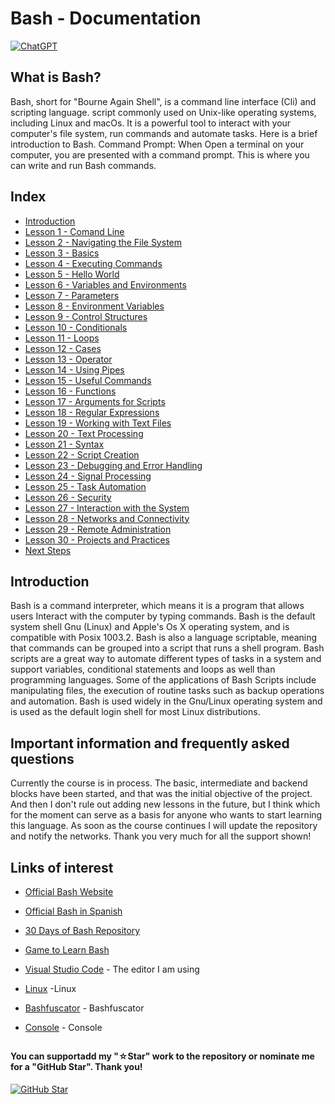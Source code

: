 # Bash - Documentation

[![ChatGPT](https://img.shields.io/badge/ChatGPT-GPT--4-7CF178?style=for-the-badge&logo=openai&logoColor=white&labelColor=101010)](https://platform.openai.com)

## What is Bash?

Bash, short for "Bourne Again Shell", is a command line interface (Cli) and scripting language. script commonly used on Unix-like operating systems, including Linux and macOs. It is a powerful tool to interact with your computer's file system, run  commands and automate tasks. Here is a brief introduction to Bash.
Command Prompt: When Open a terminal on your computer, you are presented with a command prompt. This is where you can write and run Bash commands.

## Index

* [Introduction](Introduction.sh)
* [Lesson 1 - Comand Line](Command-Line.sh)
* [Lesson 2 - Navigating the File System](Navigating-the-File-System.sh)
* [Lesson 3 - Basics](Basics.sh)
* [Lesson 4 - Executing Commands](Executing-Commands.sh)
* [Lesson 5 - Hello World](Hello-World.sh)
* [Lesson 6 - Variables and Environments](Variables-and-Environments.sh)
* [Lesson 7 - Parameters](Parameters.sh)
* [Lesson 8 - Environment Variables](Environment-Variables.sh)
* [Lesson 9 - Control Structures](Control-Structure.sh)
* [Lesson 10 - Conditionals](Conditionals.sh)
* [Lesson 11 - Loops](Loops.sh)
* [Lesson 12 - Cases](Cases.sh)
* [Lesson 13 - Operator](Parameters.sh)
* [Lesson 14 - Using Pipes](Using-Pipes.sh)
* [Lesson 15 - Useful Commands](Useful-Commands.sh)
* [Lesson 16 - Functions](Functions.sh)
* [Lesson 17 - Arguments for Scripts](Arguments-for-Scripts.sh)
* [Lesson 18 - Regular Expressions](Regular-Expressions.sh)
* [Lesson 19 - Working with Text Files](Working-with-Text-Files.sh)
* [Lesson 20 - Text Processing](Text-Processing.sh)
* [Lesson 21 - Syntax](Syntax.sh)
* [Lesson 22 - Script Creation](Script-Creation.sh)
* [Lesson 23 - Debugging and Error Handling](Debugging-and-Error-Handling.sh)
* [Lesson 24 - Signal Processing](Signal-Processing.sh)
* [Lesson 25 - Task Automation](Task-Automation.sh)
* [Lesson 26 - Security](Security.sh)
* [Lesson 27 - Interaction with the System](Interaction-with-the-System.sh)
* [Lesson 28 - Networks and Connectivity](Networking-and-Connectivity.sh)
* [Lesson 29 - Remote Administration](Remote-Administration.sh)
* [Lesson 30 - Projects and Practices](Projects-and-Practices.sh)
* [Next Steps](Next-Steps.sh)

## Introduction

Bash is a command interpreter, which means it is a program that allows users Interact with the computer by typing commands. Bash is the default system shell Gnu (Linux) and Apple's Os X operating system, and is compatible with Posix 1003.2. Bash is also a language scriptable, meaning that commands can be grouped into a script that runs a shell program. Bash scripts are a great way to automate different types of tasks in a system and support variables, conditional statements and loops as well than programming languages. Some of the applications of Bash Scripts include manipulating files, the execution of routine tasks such as backup operations and automation. Bash is used widely in the Gnu/Linux operating system and is used as the default login shell for most Linux distributions.

## Important information and frequently asked questions

Currently the course is in process. The basic, intermediate and backend blocks have been started, and that was the initial objective of the project. And then I don't rule out adding new lessons in the future, but I think which for the moment can serve as a basis for anyone who wants to start learning this language.
As soon as the course continues I will update the repository and notify the networks.
Thank you very much for all the support shown!

## Links of interest

* [Official Bash Website](https://www.gnu.org/savannah-checkouts/gnu/bash/manual/bash.html)

* [Official Bash in Spanish](https://www.gnu.org/software/bash/manual/bash.html)

* [30 Days of Bash Repository](https://github.com/Bash-it/bash-it)

* [Game to Learn Bash](https://www.cerebriti.com/juegos-de-tecnologia/bash-scripting-(links))

* [Visual Studio Code](https://code.visualstudio.com/) - The editor I am using

* [Linux](https://www.linux.org/) -Linux

* [Bashfuscator](https://github.com/Bashfuscator/Bashfuscator) - Bashfuscator

* [Console](https://help.ubuntu.com/kubuntu/desktopguide/es/terminals.html) - Console

##

#### You can supportadd my "☆Star" work to the repository or nominate me for a "GitHub Star". Thank you!

[![GitHub Star](https://img.shields.io/badge/GitHub-Nominar_a_star-yellow?style=for-the-badge&logo=github&logoColor=white&labelColor=101010)](https://stars.github.com/nominate/)
